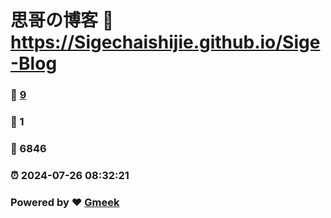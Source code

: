# 思哥の博客 :link: https://Sigechaishijie.github.io/Sige-Blog 
### :page_facing_up: [9](https://Sigechaishijie.github.io/Sige-Blog/tag.html) 
### :speech_balloon: 1 
### :hibiscus: 6846 
### :alarm_clock: 2024-07-26 08:32:21 
### Powered by :heart: [Gmeek](https://github.com/Meekdai/Gmeek)
